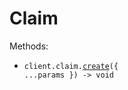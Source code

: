 # Claim

Methods:

- <code title="post /claim">client.claim.<a href="./src/resources/claim.ts">create</a>({ ...params }) -> void</code>
